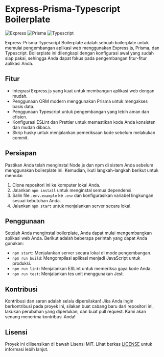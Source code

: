 # Express-Prisma-Typescript Boilerplate

![Express](https://img.shields.io/badge/express-v4.17.1-green)
![Prisma](https://img.shields.io/badge/prisma-v3.2.1-blue)
![Typescript](https://img.shields.io/badge/typescript-v4.5.5-blueviolet)

Express-Prisma-Typescript Boilerplate adalah sebuah boilerplate untuk memulai pengembangan aplikasi web menggunakan Express.js, Prisma, dan Typescript. Boilerplate ini dilengkapi dengan konfigurasi awal yang sudah siap pakai, sehingga Anda dapat fokus pada pengembangan fitur-fitur aplikasi Anda.

## Fitur

- Integrasi Express.js yang kuat untuk membangun aplikasi web dengan mudah.
- Penggunaan ORM modern menggunakan Prisma untuk mengakses basis data.
- Penggunaan Typescript untuk pengembangan yang lebih aman dan efisien.
- Konfigurasi ESLint dan Prettier untuk memastikan kode Anda konsisten dan mudah dibaca.
- Skrip husky untuk menjalankan pemeriksaan kode sebelum melakukan commit.

## Persiapan

Pastikan Anda telah menginstal Node.js dan npm di sistem Anda sebelum menggunakan boilerplate ini. Kemudian, ikuti langkah-langkah berikut untuk memulai:

1. Clone repositori ini ke komputer lokal Anda.
2. Jalankan `npm install` untuk menginstal semua dependensi.
3. Salin file `.env.example` ke `.env` dan konfigurasikan variabel lingkungan sesuai kebutuhan Anda.
4. Jalankan `npm start` untuk menjalankan server secara lokal.

## Penggunaan

Setelah Anda menginstal boilerplate, Anda dapat mulai mengembangkan aplikasi web Anda. Berikut adalah beberapa perintah yang dapat Anda gunakan:

- `npm start`: Menjalankan server secara lokal di mode pengembangan.
- `npm run build`: Mengompilasi aplikasi menjadi JavaScript untuk produksi.
- `npm run lint`: Menjalankan ESLint untuk memeriksa gaya kode Anda.
- `npm run test`: Menjalankan tes unit menggunakan Jest.

## Kontribusi

Kontribusi dan saran adalah selalu dipersilakan! Jika Anda ingin berkontribusi pada proyek ini, silakan buat cabang baru dari repositori ini, lakukan perubahan yang diperlukan, dan buat pull request. Kami akan senang menerima kontribusi Anda!

## Lisensi

Proyek ini dilisensikan di bawah Lisensi MIT. Lihat berkas [LICENSE](LICENSE) untuk informasi lebih lanjut.

